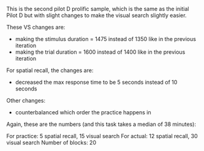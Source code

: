 This is the second pilot D prolific sample, which is the same as the initial Pilot D but with slight changes to make the visual search slightly easier.

These VS changes are:
- making the stimulus duration = 1475 instead of 1350 like in the previous iteration
- making the trial duration = 1600 instead of 1400 like in the previous iteration

For spatial recall, the changes are:
- decreased the max response time to be 5 seconds instead of 10 seconds

Other changes:
- counterbalanced which order the practice happens in

Again, these are the numbers (and this task takes a median of 38 minutes):

For practice: 5 spatial recall, 15 visual search
For actual: 12 spatial recall, 30 visual search
Number of blocks: 20
